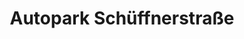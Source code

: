 ---
title: "Autopark Schüffnerstraße"
url: /chemnitz/autopark-schueffnerstrasse/
shop: Autowerkstatt
---